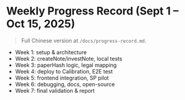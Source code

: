 # Weekly Progress Record (Sept 1 – Oct 15, 2025)

> Full Chinese version at `/docs/progress-record.md`.

- Week 1: setup & architecture
- Week 2: createNote/investNote, local tests
- Week 3: paperHash logic, legal mapping
- Week 4: deploy to Calibration, E2E test
- Week 5: frontend integration, SP pilot
- Week 6: debugging, docs, open-source
- Week 7: final validation & report
